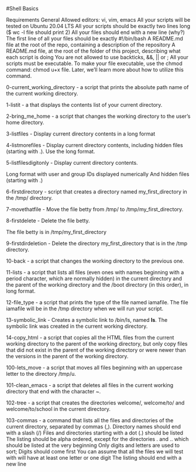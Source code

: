 #Shell Basics

Requirements
General
Allowed editors: vi, vim, emacs
All your scripts will be tested on Ubuntu 20.04 LTS
All your scripts should be exactly two lines long ($ wc -l file should print 2)
All your files should end with a new line (why?)
The first line of all your files should be exactly #!/bin/bash
A README.md file at the root of the repo, containing a description of the repository
A README.md file, at the root of the folder of this project, describing what each script is doing
You are not allowed to use backticks, &&, || or ;
All your scripts must be executable. To make your file executable, use the chmod command: chmod u+x file. Later, we’ll learn more about how to utilize this command.


0-current_working_directory - a script that prints the absolute path name of the current working directory.

1-listit - a that displays the contents list of your current directory.

2-bring_me_home - a script that changes the working directory to the user’s home directory.

3-listfiles - Display current directory contents in a long format

4-listmorefiles - Display current directory contents, including hidden files (starting with .). Use the long format. 

5-listfilesdigitonly - Display current directory contents.

Long format
with user and group IDs displayed numerically
And hidden files (starting with .)

6-firstdirectory -  script that creates a directory named my_first_directory in the /tmp/ directory.

7-movethatfile - Move the file betty from /tmp/ to /tmp/my_first_directory.

8-firstdelete - Delete the file betty.

The file betty is in /tmp/my_first_directory

9-firstdirdeletion - Delete the directory my_first_directory that is in the /tmp directory.

10-back - a script that changes the working directory to the previous one.

11-lists - a script that lists all files (even ones with names beginning with a period character, which are normally hidden) in the current directory and the parent of the working directory and the /boot directory (in this order), in long format. 

12-file_type - a script that prints the type of the file named iamafile. The file iamafile will be in the /tmp directory when we will run your script.

13-symbolic_link - Creates a symbolic link to /bin/ls, named __ls__. The symbolic link was created in the current working directory.

14-copy_html -  a script that copies all the HTML files from the current working directory to the parent of the working directory, but only copy files that did not exist in the parent of the working directory or were newer than the versions in the parent of the working directory.

100-lets_move - a script that moves all files beginning with an uppercase letter to the directory /tmp/u.

101-clean_emacs - a script that deletes all files in the current working directory that end with the character ~.

102-tree - a script that creates the directories welcome/, welcome/to/ and welcome/to/school in the current directory.

103-commas -  a command that lists all the files and directories of the current directory, separated by commas (,). Directory names should end with a slash (/)
Files and directories starting with a dot (.) should be listed
The listing should be alpha ordered, except for the directories . and .. which should be listed at the very beginning
Only digits and letters are used to sort; Digits should come first
You can assume that all the files we will test with will have at least one letter or one digit
The listing should end with a new line

